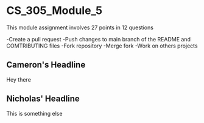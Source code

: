 # CS_305_Module_5
This module assignment involves 27 points in 12 questions

-Create a pull request
-Push changes to main branch of the README and COMTRIBUTING files
-Fork repository
-Merge fork
-Work on others projects


## Cameron's Headline
Hey there

## Nicholas' Headline
This is something else
